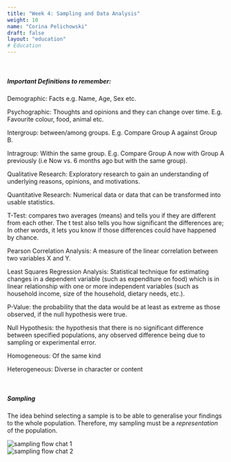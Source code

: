 ```yaml
---
title: "Week 4: Sampling and Data Analysis"
weight: 10
name: "Corina Pelichowski"
draft: false
layout: "education"
# Education
---
```

<div class="container">
  <br>
  <h5>Important Definitions to remember: </h5>

  <p><span class="data-definitions">Demographic:</span> Facts e.g. Name, Age, Sex etc.</p>

  <p><span class="data-definitions">Psychographic:</span> Thoughts and opinions and they can change over time. E.g. Favourite colour, food, animal etc.</p>

  <p><span class="data-definitions">Intergroup:</span> between/among groups. E.g. Compare Group A against Group B.</p>

  <p>
    <span class="data-definitions">Intragroup:</span>
     Within the same group. E.g. Compare Group A now with Group A previously (i.e Now vs. 6 months ago but with the same group).
  </p>

  <p>
    <span class="data-definitions">Qualitative Research:</span>
     Exploratory research to gain an understanding of underlying reasons, opinions, and motivations.
  </p>

  <p>
    <span class="data-definitions">Quantitative Research:</span>
     Numerical data or data that can be transformed into usable statistics.
  </p>

  <p>
    <span class="data-definitions">T-Test:</span>
     compares two averages (means) and tells you if they are different from each other. The t test also tells you how significant the differences are; In other words, it lets you know if those differences could have happened by chance.
  </p>

  <p>
    <span class="data-definitions">Pearson Correlation Analysis:</span>
     A measure of the linear correlation between two variables X and Y.
  </p>

  <p>
    <span class="data-definitions">Least Squares Regression Analysis:</span>
     Statistical technique for estimating changes in a dependent variable (such as expenditure on food) which is in linear relationship with one or more independent variables (such as household income, size of the household, dietary needs, etc.).
  </p>

  <p>
    <span class="data-definitions">P-Value: </span>
    the probability that the data would be at least as extreme as those observed, if the null hypothesis were true.
  </p>

  <p>
    <span class="data-definitions">Null Hypothesis: </span>
    the hypothesis that there is no significant difference between specified populations, any observed difference being due to sampling or experimental error.
  </p>

  <p>
    <span class="data-definitions">Homogeneous: </span>
    Of the same kind
  </p>

  <p>
    <span class="data-definitions">Heterogeneous: </span>
    Diverse in character or content
  </p>

  <br>

  <h5>Sampling</h5>

  <p>
    The idea behind selecting a sample is to be able to generalise your findings to the whole population. Therefore, my sampling must be a <i>representation</i> of the population.
  </p>
  

  <!--IMAGE-->
  <div class="row">
    <div class="col">
      <img src="/img/master_of_design/masters_ux/ux_4_1.jpg" alt="sampling flow chat 1">
    </div>
    <div class="col">
      <img src="/img/master_of_design/masters_ux/ux_4_2.jpg" alt="sampling flow chat 2">
    </div>
  </div>
  <!--/IMAGE-->

</div>